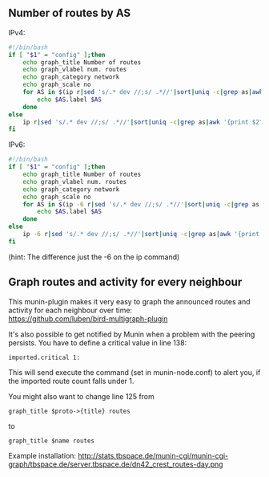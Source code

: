 ## Number of routes by AS

IPv4:
```bash
#!/bin/bash
if [ "$1" = "config" ];then
	echo graph_title Number of routes
	echo graph_vlabel num. routes
	echo graph_category network
	echo graph_scale no
	for AS in $(ip r|sed 's/.* dev //;s/ .*//'|sort|uniq -c|grep as|awk '{print $2}');do
		echo $AS.label $AS
	done
else
	ip r|sed 's/.* dev //;s/ .*//'|sort|uniq -c|grep as|awk '{print $2".value "$1}'
fi
```

IPv6:
```bash
#!/bin/bash
if [ "$1" = "config" ];then
	echo graph_title Number of routes
	echo graph_vlabel num. routes
	echo graph_category network
	echo graph_scale no
	for AS in $(ip -6 r|sed 's/.* dev //;s/ .*//'|sort|uniq -c|grep as|awk '{print $2}');do
		echo $AS.label $AS
	done
else
	ip -6 r|sed 's/.* dev //;s/ .*//'|sort|uniq -c|grep as|awk '{print $2".value "$1}'
fi
```
(hint: The difference just the -6 on the ip command)

## Graph routes and activity for every neighbour

This munin-plugin makes it very easy to graph the announced routes and activity for each neighbour over time:  
https://github.com/luben/bird-multigraph-plugin

It's also possible to get notified by Munin when a problem with the peering persists. You have to define a critical value in line 138: 
```
imported.critical 1:
```
This will send execute the command (set in munin-node.conf) to alert you, if the imported route count falls under 1.

You might also want to change line 125 from 
```
graph_title $proto->{title} routes
```
to
```
graph_title $name routes
```

Example installation: 
http://stats.tbspace.de/munin-cgi/munin-cgi-graph/tbspace.de/server.tbspace.de/dn42_crest_routes-day.png
